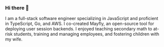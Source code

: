 ### Hi there 👋

I am a full-stack software engineer specializing in JavaScript and proficient in TypeScript, Go, and AWS. I co-created Mayfly, an open-source tool for deploying user session backends. I enjoyed teaching secondary math to at-risk students, training and managing employees, and fostering children with my wife.
